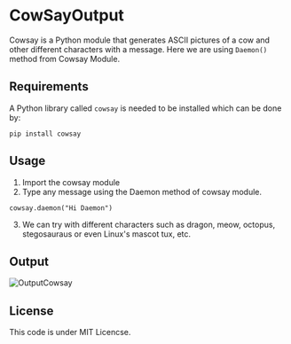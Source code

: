 # CowSayOutput
Cowsay is a Python module that generates ASCII pictures of a cow and other different characters with a message. Here we are using ```Daemon()``` method from Cowsay Module.

## Requirements
A Python library called ```cowsay``` is needed to be installed which can be done by:

```
pip install cowsay
```

## Usage
1. Import the cowsay module
2. Type any message using the Daemon method of cowsay module.
```
cowsay.daemon("Hi Daemon")
```
3. We can try with different characters such as dragon, meow, octopus, stegosauraus or even Linux's mascot tux, etc.

## Output

![OutputCowsay](https://github.com/AartiDashore/CowSayOutput/assets/38726886/9e6e1274-6c0c-4551-bf37-78fdfd346f96)


## License
This code is under MIT Licencse.
